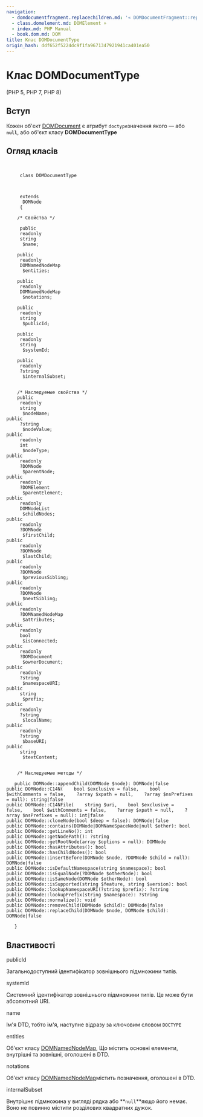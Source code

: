 ```yaml
---
navigation:
  - domdocumentfragment.replacechildren.md: '« DOMDocumentFragment::replaceChildren'
  - class.domelement.md: DOMElement »
  - index.md: PHP Manual
  - book.dom.md: DOM
title: Клас DOMDocumentType
origin_hash: ddf652f5224dc9f1fa9671347921941ca401ea50
---
```

# Клас DOMDocumentType

(PHP 5, PHP 7, PHP 8)

## Вступ

Кожен об'єкт [DOMDocument](class.domdocument.md) є атрибут `doctype`значення якого — або **`null`**, або об'єкт класу **DOMDocumentType**

## Огляд класів

```classsynopsis

    
     class DOMDocumentType
    

    
     extends
      DOMNode
     {

    /* Свойства */
    
     public
     readonly
     string
      $name;

    public
     readonly
     DOMNamedNodeMap
      $entities;

    public
     readonly
     DOMNamedNodeMap
      $notations;

    public
     readonly
     string
      $publicId;

    public
     readonly
     string
      $systemId;

    public
     readonly
     ?string
      $internalSubset;


    /* Наследуемые свойства */
    public
     readonly
     string
      $nodeName;
public
     ?string
      $nodeValue;
public
     readonly
     int
      $nodeType;
public
     readonly
     ?DOMNode
      $parentNode;
public
     readonly
     ?DOMElement
      $parentElement;
public
     readonly
     DOMNodeList
      $childNodes;
public
     readonly
     ?DOMNode
      $firstChild;
public
     readonly
     ?DOMNode
      $lastChild;
public
     readonly
     ?DOMNode
      $previousSibling;
public
     readonly
     ?DOMNode
      $nextSibling;
public
     readonly
     ?DOMNamedNodeMap
      $attributes;
public
     readonly
     bool
      $isConnected;
public
     readonly
     ?DOMDocument
      $ownerDocument;
public
     readonly
     ?string
      $namespaceURI;
public
     string
      $prefix;
public
     readonly
     ?string
      $localName;
public
     readonly
     ?string
      $baseURI;
public
     string
      $textContent;


    /* Наследуемые методы */
    
   public DOMNode::appendChild(DOMNode $node): DOMNode|false
public DOMNode::C14N(    bool $exclusive = false,    bool $withComments = false,    ?array $xpath = null,    ?array $nsPrefixes = null): string|false
public DOMNode::C14NFile(    string $uri,    bool $exclusive = false,    bool $withComments = false,    ?array $xpath = null,    ?array $nsPrefixes = null): int|false
public DOMNode::cloneNode(bool $deep = false): DOMNode|false
public DOMNode::contains(DOMNode|DOMNameSpaceNode|null $other): bool
public DOMNode::getLineNo(): int
public DOMNode::getNodePath(): ?string
public DOMNode::getRootNode(array $options = null): DOMNode
public DOMNode::hasAttributes(): bool
public DOMNode::hasChildNodes(): bool
public DOMNode::insertBefore(DOMNode $node, ?DOMNode $child = null): DOMNode|false
public DOMNode::isDefaultNamespace(string $namespace): bool
public DOMNode::isEqualNode(?DOMNode $otherNode): bool
public DOMNode::isSameNode(DOMNode $otherNode): bool
public DOMNode::isSupported(string $feature, string $version): bool
public DOMNode::lookupNamespaceURI(?string $prefix): ?string
public DOMNode::lookupPrefix(string $namespace): ?string
public DOMNode::normalize(): void
public DOMNode::removeChild(DOMNode $child): DOMNode|false
public DOMNode::replaceChild(DOMNode $node, DOMNode $child): DOMNode|false

   }
```

## Властивості

publicId

Загальнодоступний ідентифікатор зовнішнього підмножини типів.

systemId

Системний ідентифікатор зовнішнього підмножини типів. Це може бути абсолютний URI.

name

Ім'я DTD, тобто ім'я, наступне відразу за ключовим словом `DOCTYPE`

entities

Об'єкт класу [DOMNamedNodeMap](class.domnamednodemap.md), Що містить основні елементи, внутрішні та зовнішні, оголошені в DTD.

notations

Об'єкт класу [DOMNamedNodeMap](class.domnamednodemap.md)містить позначення, оголошені в DTD.

internalSubset

Внутрішнє підмножина у вигляді рядка або \*\*`null`\*\*якщо його немає. Воно не повинно містити розділових квадратних дужок.
